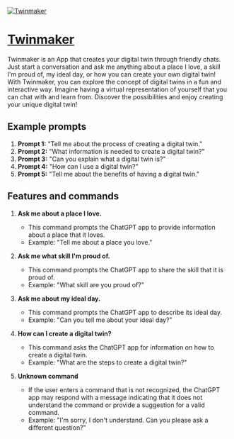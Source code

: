 [![Twinmaker](https://files.oaiusercontent.com/file-YdcESd4A6A132mDjtyeoNVKR?se=2123-10-17T00%3A16%3A42Z&sp=r&sv=2021-08-06&sr=b&rscc=max-age%3D31536000%2C%20immutable&rscd=attachment%3B%20filename%3DDALL%25C2%25B7E%25202023-11-10%252001.15.59%2520-%2520Two%2520large%252C%2520prominent%2520microphones%252C%2520side%2520by%2520side%2520to%2520symbolize%2520%2527twin%2527%252C%2520representing%2520an%2520interview-focused%2520AI.%2520The%2520microphones%2520should%2520appear%2520sleek%2520and%2520mode.png&sig=1K87SCr1%2BZLPllE8l1WH2wJ8PEVJb/qaT530RAtKN/E%3D)](https://chat.openai.com/g/g-xavKc7lOA-twinmaker)

# [Twinmaker](https://chat.openai.com/g/g-xavKc7lOA-twinmaker)

Twinmaker is an App that creates your digital twin through friendly chats. Just start a conversation and ask me anything about a place I love, a skill I'm proud of, my ideal day, or how you can create your own digital twin! With Twinmaker, you can explore the concept of digital twins in a fun and interactive way. Imagine having a virtual representation of yourself that you can chat with and learn from. Discover the possibilities and enjoy creating your unique digital twin!

## Example prompts

1. **Prompt 1:** "Tell me about the process of creating a digital twin."
2. **Prompt 2:** "What information is needed to create a digital twin?"
3. **Prompt 3:** "Can you explain what a digital twin is?"
4. **Prompt 4:** "How can I use a digital twin?"
5. **Prompt 5:** "Tell me about the benefits of having a digital twin."

## Features and commands

1. **Ask me about a place I love.**
   - This command prompts the ChatGPT app to provide information about a place that it loves.
   - Example: "Tell me about a place you love."

2. **Ask me what skill I'm proud of.**
   - This command prompts the ChatGPT app to share the skill that it is proud of.
   - Example: "What skill are you proud of?"

3. **Ask me about my ideal day.**
   - This command prompts the ChatGPT app to describe its ideal day.
   - Example: "Can you tell me about your ideal day?"

4. **How can I create a digital twin?**
   - This command asks the ChatGPT app for information on how to create a digital twin.
   - Example: "What are the steps to create a digital twin?"

5. **Unknown command**
   - If the user enters a command that is not recognized, the ChatGPT app may respond with a message indicating that it does not understand the command or provide a suggestion for a valid command.
   - Example: "I'm sorry, I don't understand. Can you please ask a different question?"